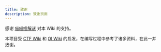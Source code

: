 ```yaml
---
title: 致谢
description: 致谢页面
---
```


感谢 [喵喵喵解谜](https://miaomiaomiao.com.cn/home) 对本 Wiki 的支持。

本项目受 [CTF Wiki](https://ctf-wiki.org/) 和 [OI Wiki](https://oi-wiki.org) 的启发，在编写过程中参考了诸多资料，在此一并致谢。
